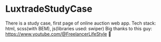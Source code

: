 # LuxtradeStudyCase
There is a study case, first page of online auction web app.
Tech stack: html, scss(with BEM), js(libraries used: swiper)
Big thanks to this guy: https://www.youtube.com/@FreelancerLifeStyle 🚀
